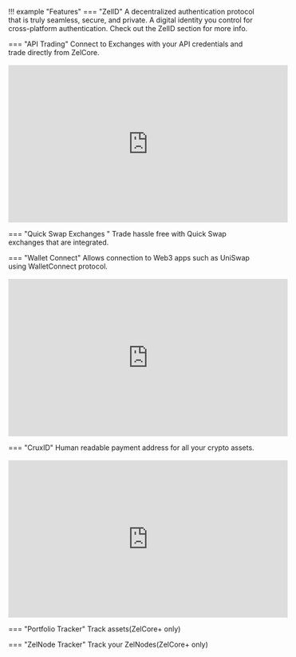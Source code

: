!!! example "Features"
=== "ZelID"
    A decentralized authentication protocol that is truly seamless, secure, and private. A digital identity you control for cross-platform authentication. Check out the ZelID section for more info.

=== "API Trading"
    Connect to Exchanges with your API credentials and trade directly from ZelCore.<br><br>
    <iframe width="560" height="315" src="https://www.youtube.com/embed/GHG6oqEcEUU" frameborder="0" allow="accelerometer; autoplay; clipboard-write; encrypted-media; gyroscope; picture-in-picture" allowfullscreen></iframe>

=== "Quick Swap Exchanges "
    Trade hassle free with Quick Swap exchanges that are integrated.

=== "Wallet Connect"
    Allows connection to Web3 apps such as UniSwap using WalletConnect protocol.<br><br>
    <iframe width="560" height="315" src="https://www.youtube.com/embed/Zxk-eRczPIE" frameborder="0" allow="accelerometer; autoplay; clipboard-write; encrypted-media; gyroscope; picture-in-picture" allowfullscreen></iframe>

=== "CruxID"
    Human readable payment address for all your crypto assets.<br><br>
    <iframe width="560" height="315" src="https://www.youtube.com/embed/I4uBgL9LetQ" frameborder="0" allow="accelerometer; autoplay; clipboard-write; encrypted-media; gyroscope; picture-in-picture" allowfullscreen></iframe>

=== "Portfolio Tracker"
    Track assets(ZelCore+ only)

=== "ZelNode Tracker"
    Track your ZelNodes(ZelCore+ only)

